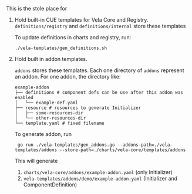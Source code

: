 This is the stole place for

1. Hold built-in CUE templates for Vela Core and Registry. `definitions/registry` and `definitions/internal` store these templates
   
   To update definitions in charts and registry, run:
   
   ```shell
   ./vela-templates/gen_definitions.sh
   ```
2. Hold built in addon templates.
   
   `addons` stores these templates. Each one directory of `addons` represent an addon. For one addon, the directory like:
   
   ```shell
   example-addon
   ├── definitions # component defs can be use after this addon was enabled
   │   └── example-def.yaml
   ├── resource # resources to generate Initializer
   │   ├── some-resources-dir
   │   └── other-resources-dir
   └── template.yaml # fixed filename
   ```
   
   To generate addon, run
   
   ```shell
    go run ./vela-templates/gen_addons.go --addons-path=./vela-templates/addons --store-path=./charts/vela-core/templates/addons 
   ```
   
   This will generate
      1. `charts/vela-core/addons/example-addon.yaml` (only Initializer)
      2. `vela-templates/addons/demo/example-addon.yaml` (Initializer and ComponentDefinition)
